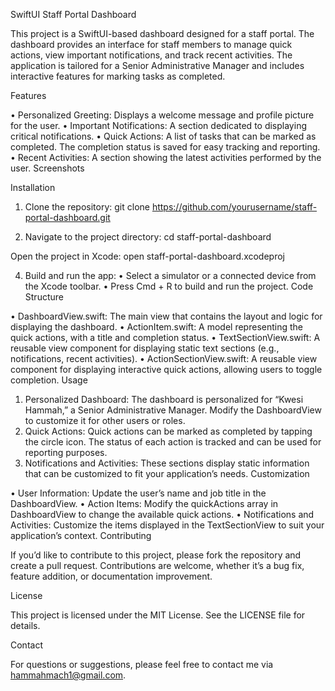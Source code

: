 SwiftUI Staff Portal Dashboard

This project is a SwiftUI-based dashboard designed for a staff portal. The dashboard provides an interface for staff members to manage quick actions, view important notifications, and track recent activities. The application is tailored for a Senior Administrative Manager and includes interactive features for marking tasks as completed.

Features

•	Personalized Greeting: Displays a welcome message and profile picture for the user.
•	Important Notifications: A section dedicated to displaying critical notifications.
•	Quick Actions: A list of tasks that can be marked as completed. The completion status is saved for easy tracking and reporting.
•	Recent Activities: A section showing the latest activities performed by the user.
Screenshots


Installation

1.	Clone the repository:
git clone https://github.com/yourusername/staff-portal-dashboard.git

2.	Navigate to the project directory:
cd staff-portal-dashboard

Open the project in Xcode: open staff-portal-dashboard.xcodeproj

4.	Build and run the app:
•	Select a simulator or a connected device from the Xcode toolbar.
•	Press Cmd + R to build and run the project.
Code Structure

•	DashboardView.swift: The main view that contains the layout and logic for displaying the dashboard.
•	ActionItem.swift: A model representing the quick actions, with a title and completion status.
•	TextSectionView.swift: A reusable view component for displaying static text sections (e.g., notifications, recent activities).
•	ActionSectionView.swift: A reusable view component for displaying interactive quick actions, allowing users to toggle completion.
Usage

1.	Personalized Dashboard: The dashboard is personalized for “Kwesi Hammah,” a Senior Administrative Manager. Modify the DashboardView to customize it for other users or roles.
2.	Quick Actions: Quick actions can be marked as completed by tapping the circle icon. The status of each action is tracked and can be used for reporting purposes.
3.	Notifications and Activities: These sections display static information that can be customized to fit your application’s needs.
Customization

•	User Information: Update the user’s name and job title in the DashboardView.
•	Action Items: Modify the quickActions array in DashboardView to change the available quick actions.
•	Notifications and Activities: Customize the items displayed in the TextSectionView to suit your application’s context.
Contributing

If you’d like to contribute to this project, please fork the repository and create a pull request. Contributions are welcome, whether it’s a bug fix, feature addition, or documentation improvement.

License

This project is licensed under the MIT License. See the LICENSE file for details.

Contact

For questions or suggestions, please feel free to contact me via hammahmach1@gmail.com.
